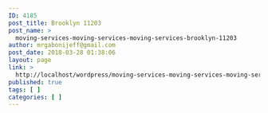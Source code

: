 ```yaml
---
ID: 4185
post_title: Brooklyn 11203
post_name: >
  moving-services-moving-services-moving-services-brooklyn-11203
author: mrgabonijeff@gmail.com
post_date: 2018-03-28 01:38:06
layout: page
link: >
  http://localhost/wordpress/moving-services-moving-services-moving-services-brooklyn-11203/
published: true
tags: [ ]
categories: [ ]
---
```

